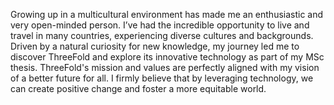Growing up in a multicultural environment has made me an enthusiastic and very open-minded person. I’ve had the incredible opportunity to live and travel in many countries, experiencing diverse cultures and backgrounds. Driven by a natural curiosity for new knowledge, my journey led me to discover ThreeFold and explore its innovative technology as part of my MSc thesis. ThreeFold's mission and values are perfectly aligned with my vision of a better future for all. I firmly believe that by leveraging technology, we can create positive change and foster a more equitable world.